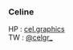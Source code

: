 ### Celine
HP : [cel.graphics](https://cel.graphics)
<br>
TW : [@celgr_](https://twitter.com/celgr_)
